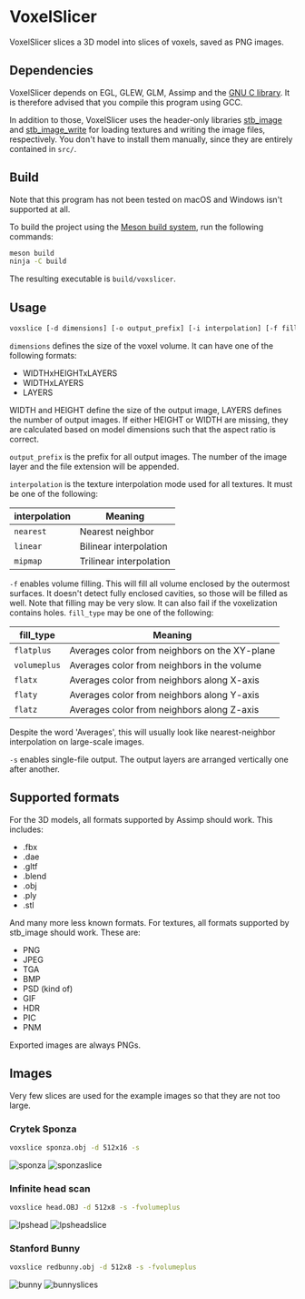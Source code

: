 VoxelSlicer
===========

VoxelSlicer slices a 3D model into slices of voxels, saved as PNG images.

## Dependencies

VoxelSlicer depends on EGL, GLEW, GLM, Assimp and the [GNU
C library](https://www.gnu.org/software/libc/). It is therefore advised that
you compile this program using GCC.

In addition to those, VoxelSlicer uses the header-only libraries
[stb\_image](https://github.com/nothings/stb/blob/master/stb_image.h) and
[stb\_image\_write](https://github.com/nothings/stb/blob/master/stb_image_write.h)
for loading textures and writing the image files, respectively. You don't have
to install them manually, since they are entirely contained in `src/`.

## Build

Note that this program has not been tested on macOS and Windows isn't supported
at all.

To build the project using the [Meson build system](https://mesonbuild.com/),
run the following commands:

```sh
meson build
ninja -C build
```

The resulting executable is `build/voxslicer`.

## Usage

```sh
voxslice [-d dimensions] [-o output_prefix] [-i interpolation] [-f fill_type] model_file
```

`dimensions` defines the size of the voxel volume. It can have one of the
following formats:

* WIDTHxHEIGHTxLAYERS
* WIDTHxLAYERS
* LAYERS

WIDTH and HEIGHT define the size of the output image, LAYERS defines the number
of output images.  If either HEIGHT or WIDTH are missing, they are calculated
based on model dimensions such that the aspect ratio is correct.

`output_prefix` is the prefix for all output images. The number of the image
layer and the file extension will be appended.

`interpolation` is the texture interpolation mode used for all textures. It must
be one of the following:

| interpolation | Meaning                 |
|---------------|-------------------------|
| `nearest`     | Nearest neighbor        |
| `linear`      | Bilinear interpolation  |
| `mipmap`      | Trilinear interpolation |

`-f` enables volume filling. This will fill all volume enclosed by the outermost
surfaces. It doesn't detect fully enclosed cavities, so those will be filled as
well. Note that filling may be very slow. It can also fail if the voxelization
contains holes. `fill_type` may be one of the following:

| fill\_type   | Meaning                                       |
|--------------|-----------------------------------------------|
| `flatplus`   | Averages color from neighbors on the XY-plane |
| `volumeplus` | Averages color from neighbors in the volume   |
| `flatx`      | Averages color from neighbors along X-axis    |
| `flaty`      | Averages color from neighbors along Y-axis    |
| `flatz`      | Averages color from neighbors along Z-axis    |

Despite the word 'Averages', this will usually look like nearest-neighbor
interpolation on large-scale images.

`-s` enables single-file output. The output layers are arranged vertically one
after another.

## Supported formats

For the 3D models, all formats supported by Assimp should work. This includes:

* .fbx
* .dae
* .gltf
* .blend
* .obj
* .ply
* .stl

And many more less known formats. For textures, all formats supported by
stb\_image should work. These are:

* PNG
* JPEG
* TGA
* BMP
* PSD (kind of)
* GIF
* HDR
* PIC
* PNM

Exported images are always PNGs.

## Images

Very few slices are used for the example images so that they are not too large.

### Crytek Sponza

```sh
voxslice sponza.obj -d 512x16 -s
```

![sponza](https://user-images.githubusercontent.com/1752365/47613946-79547200-daa0-11e8-90e9-a187acb6fd06.png) ![sponzaslice](https://user-images.githubusercontent.com/1752365/47613753-799f3e00-da9d-11e8-8b84-fd318d7d0bb1.png)

### Infinite head scan

```sh
voxslice head.OBJ -d 512x8 -s -fvolumeplus
```

![lpshead](https://user-images.githubusercontent.com/1752365/47613752-799f3e00-da9d-11e8-89e5-ce7937dd3342.png) ![lpsheadslice](https://user-images.githubusercontent.com/1752365/47613755-799f3e00-da9d-11e8-93af-eec0ecbd25e8.png)

### Stanford Bunny

```sh
voxslice redbunny.obj -d 512x8 -s -fvolumeplus
```

![bunny](https://user-images.githubusercontent.com/1752365/47613754-799f3e00-da9d-11e8-8e75-4a50d8f2e14e.png) ![bunnyslices](https://user-images.githubusercontent.com/1752365/47613756-7a37d480-da9d-11e8-89ed-142b01b30809.png)
